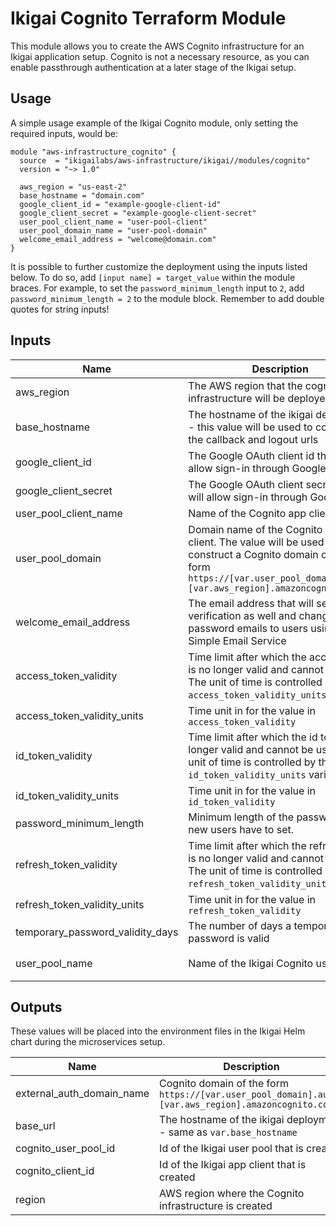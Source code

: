 # Ikigai Cognito Terraform Module

This module allows you to create the AWS Cognito infrastructure for an Ikigai application setup.
Cognito is not a necessary resource, as you can enable passthrough authentication at a later stage of the Ikigai setup.

## Usage

A simple usage example of the Ikigai Cognito module, only setting the required inputs, would be:

```hcl
module "aws-infrastructure_cognito" {
  source  = "ikigailabs/aws-infrastructure/ikigai//modules/cognito"
  version = "~> 1.0"
  
  aws_region = "us-east-2"
  base_hostname = "domain.com"
  google_client_id = "example-google-client-id"
  google_client_secret = "example-google-client-secret"
  user_pool_client_name = "user-pool-client"
  user_pool_domain_name = "user-pool-domain"
  welcome_email_address = "welcome@domain.com"
}
```

It is possible to further customize the deployment using the inputs listed below. To do so, add `[input name] = target_value` within the module braces.
For example, to set the `password_minimum_length` input to `2`, add `password_minimum_length = 2` to the module block. Remember to add double quotes for string inputs! 

## Inputs

| Name | Description | Type | Default | Required |
|------|-------------|------|---------|:--------:|
| aws\_region | The AWS region that the cognito infrastructure will be deployed in | `string` | n/a | yes |
| base\_hostname | The hostname of the ikigai deployment - this value will be used to construct the callback and logout urls | `string` | n/a | yes |
| google\_client\_id | The Google OAuth client id that will allow sign-in through Google | `string` | n/a | yes |
| google\_client\_secret | The Google OAuth client secret that will allow sign-in through Google | `string` | n/a | yes |
| user\_pool\_client\_name | Name of the Cognito app client | `string` | n/a | yes |
| user\_pool\_domain | Domain name of the Cognito app client. The value will be used to construct a Cognito domain of the form `https://[var.user_pool_domain].auth.[var.aws_region].amazoncognito.com` | `string` | n/a | yes |
| welcome\_email\_address | The email address that will send verification as well and change password emails to users using the Simple Email Service | `string` | n/a | yes |
| access\_token\_validity | Time limit after which the access token is no longer valid and cannot be used. The unit of time is controlled by the `access_token_validity_units` variable | `number` | `60` | no |
| access\_token\_validity\_units | Time unit in for the value in `access_token_validity` | `string` | `"minutes"` | no |
| id\_token\_validity | Time limit after which the id token is no longer valid and cannot be used. The unit of time is controlled by the `id_token_validity_units` variable | `number` | `30` | no |
| id\_token\_validity\_units | Time unit in for the value in `id_token_validity` | `string` | `"minutes"` | no |
| password\_minimum\_length | Minimum length of the password that new users have to set. | `number` | `10` | no |
| refresh\_token\_validity | Time limit after which the refresh token is no longer valid and cannot be used. The unit of time is controlled by the `refresh_token_validity_units` variable | `number` | `30` | no |
| refresh\_token\_validity\_units | Time unit in for the value in `refresh_token_validity` | `string` | `"days"` | no |
| temporary\_password\_validity\_days | The number of days a temporary password is valid | `number` | `7` | no |
| user\_pool\_name | Name of the Ikigai Cognito user pool | `string` | `"ikigai-user-pool"` | no |

## Outputs

These values will be placed into the environment files in the Ikigai Helm chart during the microservices setup.

| Name | Description |
|------|-------------|
| external\_auth\_domain_name | Cognito domain of the form `https://[var.user_pool_domain].auth.[var.aws_region].amazoncognito.com` |
| base\_url | The hostname of the ikigai deployment - same as `var.base_hostname` |
| cognito\_user\_pool\_id | Id of the Ikigai user pool that is created |
| cognito\_client\_id | Id of the Ikigai app client that is created |
| region | AWS region where the Cognito infrastructure is created |